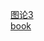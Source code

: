 [图论3](https://mrpandey.github.io/d3graphTheory/index.html)  
[book](https://github.com/ruanyf/free-books)  
